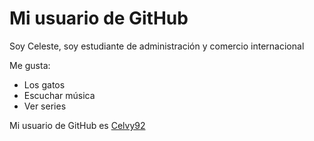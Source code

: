 # Mi usuario de GitHub

Soy Celeste, soy estudiante de administración y comercio internacional

Me gusta:

- Los gatos
- Escuchar música
- Ver series 

Mi usuario de GitHub es [Celvy92](https://github.com/Celvy92)